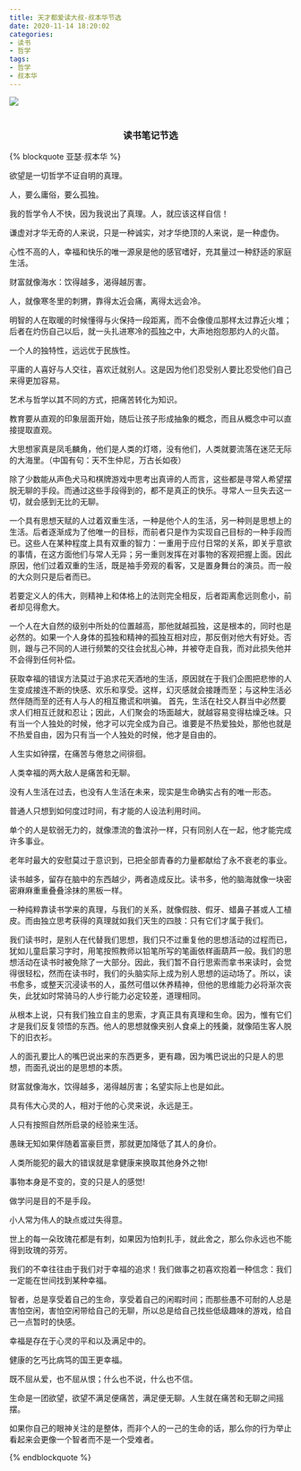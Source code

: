 ```yaml
---
title: 天才都爱读大叔-叔本华节选
date: 2020-11-14 18:20:02
categories:
- 读书
- 哲学
tags:
- 哲学
- 叔本华
---
```


<div class="photopad"><div class="border"><a data-fancybox="images" class="frame" href="ArthurSchopenhauer.jpg"><img class="image" src="ArthurSchopenhauer2.jpg" /></a></div></div>

<!-- more -->

<br />

### <center>读书笔记节选</center>

{% blockquote 亚瑟·叔本华 %}

欲望是一切哲学不证自明的真理。 

人，要么庸俗，要么孤独。 

我的哲学令人不快，因为我说出了真理。人，就应该这样自信！ 

谦虚对才华无奇的人来说，只是一种诚实，对才华绝顶的人来说，是一种虚伪。 

心性不高的人，幸福和快乐的唯一源泉是他的感官嗜好，充其量过一种舒适的家庭生活。 

财富就像海水：饮得越多，渴得越厉害。 

人，就像寒冬里的刺猬，靠得太近会痛，离得太远会冷。 

明智的人在取暖的时候懂得与火保持一段距离，而不会像傻瓜那样太过靠近火堆；后者在灼伤自己以后，就一头扎进寒冷的孤独之中，大声地抱怨那灼人的火苗。 

一个人的独特性，远远优于民族性。 

平庸的人喜好与人交往，喜欢迁就别人。这是因为他们忍受别人要比忍受他们自己来得更加容易。 

艺术与哲学以其不同的方式，把痛苦转化为知识。 

教育要从直观的印象层面开始，随后让孩子形成抽象的概念，而且从概念中可以直接提取直观。 

大思想家真是凤毛麟角，他们是人类的灯塔，没有他们，人类就要流落在迷茫无际的大海里。（中国有句：天不生仲尼，万古长如夜） 

除了少数能从声色犬马和棋牌游戏中思考出真谛的人而言，这些都是寻常人希望摆脱无聊的手段。而通过这些手段得到的，都不是真正的快乐。寻常人一旦失去这一切，就会感到无比的无聊。 

一个具有思想天赋的人过着双重生活，一种是他个人的生活，另一种则是思想上的生活。后者逐渐成为了他唯一的目标，而前者只是作为实现自己目标的一种手段而已。这些人在某种程度上具有双重的智力：一重用于应付日常的关系，即关乎意欲的事情，在这方面他们与常人无异；另一重则发挥在对事物的客观把握上面。因此原因，他们过着双重的生活，既是袖手旁观的看客，又是置身舞台的演员。而一般的大众则只是后者而已。 

若要定义人的伟大，则精神上和体格上的法则完全相反，后者距离愈远则愈小，前者却见得愈大。 

一个人在大自然的级别中所处的位置越高，那他就越孤独，这是根本的，同时也是必然的。如果一个人身体的孤独和精神的孤独互相对应，那反倒对他大有好处。否则，跟与己不同的人进行频繁的交往会扰乱心神，并被夺走自我，而对此损失他并不会得到任何补偿。 

获取幸福的错误方法莫过于追求花天酒地的生活，原因就在于我们企图把悲惨的人生变成接连不断的快感、欢乐和享受。这样，幻灭感就会接踵而至；与这种生活必然伴随而至的还有人与人的相互撒谎和哄骗。 
首先，生活在社交人群当中必然要求人们相互迁就和忍让；因此，人们聚会的场面越大，就越容易变得枯燥乏味。只有当一个人独处的时候，他才可以完全成为自己。谁要是不热爱独处，那他也就是不热爱自由，因为只有当一个人独处的时候，他才是自由的。

人生实如钟摆，在痛苦与倦怠之间徘徊。

人类幸福的两大敌人是痛苦和无聊。

没有人生活在过去，也没有人生活在未来，现实是生命确实占有的唯一形态。

普通人只想到如何度过时间，有才能的人设法利用时间。

单个的人是软弱无力的，就像漂流的鲁滨孙一样，只有同别人在一起，他才能完成许多事业。

老年时最大的安慰莫过于意识到，已把全部青春的力量都献给了永不衰老的事业。

读书越多，留存在脑中的东西越少，两者造成反比。读书多，他的脑海就像一块密密麻麻重重叠叠涂抹的黑板一样。

一种纯粹靠读书学来的真理，与我们的关系，就像假肢、假牙、蜡鼻子甚或人工植皮。而由独立思考获得的真理就如我们天生的四肢：只有它们才属于我们。

我们读书时，是别人在代替我们思想，我们只不过重复他的思想活动的过程而已，犹如儿童启蒙习字时，用笔按照教师以铅笔所写的笔画依样画葫芦一般。我们的思想活动在读书时被免除了一大部分。因此，我们暂不自行思索而拿书来读时，会觉得很轻松，然而在读书时，我们的头脑实际上成为别人思想的运动场了。所以，读书愈多，或整天沉浸读书的人，虽然可借以休养精神，但他的思维能力必将渐次丧失，此犹如时常骑马的人步行能力必定较差，道理相同。

从根本上说，只有我们独立自主的思索，才真正具有真理和生命。因为，惟有它们才是我们反复领悟的东西。他人的思想就像夹别人食桌上的残羹，就像陌生客人脱下的旧衣衫。

人的面孔要比人的嘴巴说出来的东西更多，更有趣，因为嘴巴说出的只是人的思想，而面孔说出的是思想的本质。

财富就像海水，饮得越多，渴得越厉害；名望实际上也是如此。

具有伟大心灵的人，相对于他的心灵来说，永远是王。

人只有按照自然所启录的经验来生活。

愚昧无知如果伴随着富豪巨贾，那就更加降低了其人的身价。

人类所能犯的最大的错误就是拿健康来换取其他身外之物!

事物本身是不变的，变的只是人的感觉!

做学问是目的不是手段。

小人常为伟人的缺点或过失得意。

世上的每一朵玫瑰花都是有刺，如果因为怕刺扎手，就此舍之，那么你永远也不能得到玫瑰的芬芳。

我们的不幸往往由于我们对于幸福的追求！我们做事之初喜欢抱着一种信念：我们一定能在世间找到某种幸福。

智者，总是享受着自己的生命，享受着自己的闲暇时间；而那些愚不可耐的人总是害怕空闲，害怕空闲带给自己的无聊，所以总是给自己找些低级趣味的游戏，给自己一点暂时的快感。

幸福是存在于心灵的平和以及满足中的。

健康的乞丐比病笃的国王更幸福。

既不屈从爱，也不屈从恨；什么也不说，什么也不信。

生命是一团欲望，欲望不满足便痛苦，满足便无聊。人生就在痛苦和无聊之间摇摆。

如果你自己的眼神关注的是整体，而非个人的一己的生命的话，那么你的行为举止看起来会更像一个智者而不是一个受难者。

{% endblockquote %}


